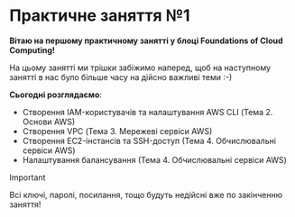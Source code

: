 # Практичне заняття №1

**Вітаю на першому практичному занятті у блоці Foundations of Cloud Computing!**

На цьому занятті ми трішки забіжимо наперед, щоб на наступному занятті в нас було більше часу на дійсно важливі теми :-)

**Сьогодні розглядаємо**:

- Створення IAM-користувачів та налаштування AWS CLI (Тема 2. Основи AWS)
- Створення VPC (Тема 3. Мережеві сервіси AWS)
- Створення EC2-інстансів та SSH-доступ (Тема 4. Обчислювальні сервіси AWS)
- Налаштування балансування (Тема 4. Обчислювальні сервіси AWS)

> [!IMPORTANT]
> Всі ключі, паролі, посилання, тощо будуть недійсні вже по закінченню заняття!
